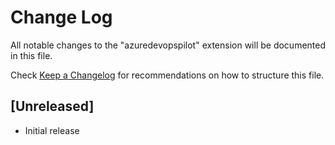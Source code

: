 # Change Log

All notable changes to the "azuredevopspilot" extension will be documented in this file.

Check [Keep a Changelog](http://keepachangelog.com/) for recommendations on how to structure this file.

## [Unreleased]

- Initial release